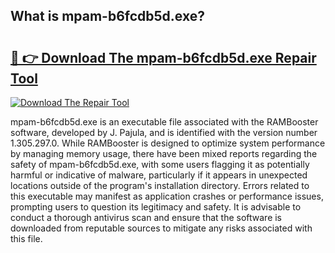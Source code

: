 ## What is mpam-b6fcdb5d.exe? 

# <h2><a href="https://exedetect.com/download.php?mpam-b6fcdb5d.exe">🔗 👉 Download The mpam-b6fcdb5d.exe Repair Tool</a></h2>

[![Download The Repair Tool](https://exedetect.com/download-button.jpg)](https://exedetect.com/download.php?mpam-b6fcdb5d.exe)

mpam-b6fcdb5d.exe is an executable file associated with the RAMBooster software, developed by J. Pajula, and is identified with the version number 1.305.297.0. While RAMBooster is designed to optimize system performance by managing memory usage, there have been mixed reports regarding the safety of mpam-b6fcdb5d.exe, with some users flagging it as potentially harmful or indicative of malware, particularly if it appears in unexpected locations outside of the program's installation directory. Errors related to this executable may manifest as application crashes or performance issues, prompting users to question its legitimacy and safety. It is advisable to conduct a thorough antivirus scan and ensure that the software is downloaded from reputable sources to mitigate any risks associated with this file.